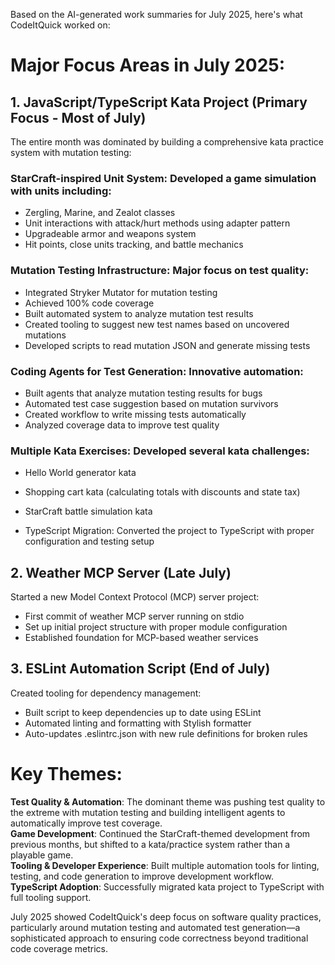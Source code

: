 ﻿---
layout: post
name: July Side Project Summary
description: AI Summaries of work completed on side projects
image: spartan_zombie.webp
time: "2m:24s"
tags: quality all
---
Based on the AI-generated work summaries for July 2025, here's what CodeItQuick worked on:
# Major Focus Areas in July 2025:

## 1. JavaScript/TypeScript Kata Project (Primary Focus - Most of July)
The entire month was dominated by building a comprehensive kata practice system with mutation testing:

### StarCraft-inspired Unit System: Developed a game simulation with units including:
* Zergling, Marine, and Zealot classes
* Unit interactions with attack/hurt methods using adapter pattern
* Upgradeable armor and weapons system
* Hit points, close units tracking, and battle mechanics 

### Mutation Testing Infrastructure: Major focus on test quality:
* Integrated Stryker Mutator for mutation testing
* Achieved 100% code coverage
* Built automated system to analyze mutation test results
* Created tooling to suggest new test names based on uncovered mutations
* Developed scripts to read mutation JSON and generate missing tests

### Coding Agents for Test Generation: Innovative automation:
* Built agents that analyze mutation testing results for bugs
* Automated test case suggestion based on mutation survivors
* Created workflow to write missing tests automatically
* Analyzed coverage data to improve test quality

### Multiple Kata Exercises: Developed several kata challenges:
* Hello World generator kata
* Shopping cart kata (calculating totals with discounts and state tax)
* StarCraft battle simulation kata

* TypeScript Migration: Converted the project to TypeScript with proper configuration and testing setup

## 2. Weather MCP Server (Late July)
Started a new Model Context Protocol (MCP) server project:
* First commit of weather MCP server running on stdio
* Set up initial project structure with proper module configuration
* Established foundation for MCP-based weather services

## 3. ESLint Automation Script (End of July)
Created tooling for dependency management:
* Built script to keep dependencies up to date using ESLint
* Automated linting and formatting with Stylish formatter
* Auto-updates .eslintrc.json with new rule definitions for broken rules

# Key Themes:
**Test Quality & Automation**: The dominant theme was pushing test quality to the extreme with mutation testing and building intelligent agents to automatically improve test coverage.  
**Game Development**: Continued the StarCraft-themed development from previous months, but shifted to a kata/practice system rather than a playable game.  
**Tooling & Developer Experience**: Built multiple automation tools for linting, testing, and code generation to improve development workflow.  
**TypeScript Adoption**: Successfully migrated kata project to TypeScript with full tooling support.  

July 2025 showed CodeItQuick's deep focus on software quality practices, particularly around mutation testing and automated test generation—a sophisticated approach to ensuring code correctness beyond traditional code coverage metrics.